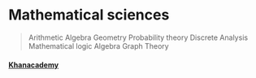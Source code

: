 # Mathematical sciences
> Arithmetic
> Algebra
> Geometry 
> Probability theory
> Discrete Analysis
> Mathematical logic
> Algebra
> Graph Theory

#### [Khanacademy](https://en.khanacademy.org/profile/kaid_1119124483234727248154955/courses)
